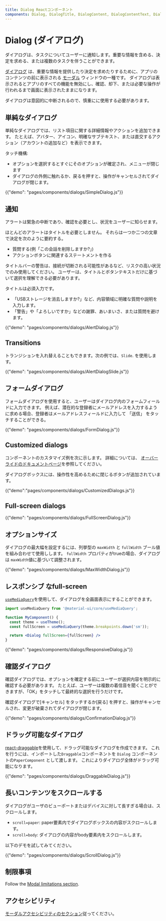 ```yaml
---
title: Dialog Reactコンポーネント
components: Dialog, DialogTitle, DialogContent, DialogContentText, DialogActions, Slide
---
```


# Dialog (ダイアログ)

<p class="description">ダイアログは、タスクについてユーザーに通知します。重要な情報を含める、決定を求める、または複数のタスクを伴うことができます。</p>

[ダイアログ](https://material.io/design/components/dialogs.html) は、重要な情報を提供したり決定を求めたりするために、アプリのコンテンツの前に表示される [モーダル](/components/modal/) ウィンドウの一種です。 ダイアログは表示されるとアプリのすべての機能を無効にし、確認、却下、または必要な操作が行われるまで画面に表示されたままになります。

ダイアログは意図的に中断されるので、慎重にに使用する必要があります。

## 単純なダイアログ

単純なダイアログでは、リスト項目に関する詳細情報やアクションを追加できます。 たとえば、アバター、アイコン、明確なサブテキスト、または直交するアクション（アカウントの追加など）を表示できます。

タッチ機構:

- オプションを選択するとすぐにそのオプションが確定され、メニューが閉じます
- ダイアログの外側に触れるか、戻るを押すと、操作がキャンセルされてダイアログが閉じます。

{{"demo": "pages/components/dialogs/SimpleDialog.js"}}

## 通知

アラートは緊急の中断であり、確認を必要とし、状況をユーザーに知らせます。

ほとんどのアラートはタイトルを必要としません。 それらは一つか二つの文章で決定を次のように要約する。

- 質問する(例「この会話を削除しますか?」)
- アクションボタンに関連するステートメントを作る

タイトルバーの警告は、接続が切断される可能性があるなど、リスクの高い状況でのみ使用してください。 ユーザーは、タイトルとボタンテキストだけに基づいて選択を理解できる必要があります。

タイトルは必須入力です。

- 「USBストレージを消去しますか?」など、内容領域に明確な質問や説明を入力します。
- 「警告」や「よろしいですか」などの謝罪、あいまいさ、または質問を避けます。

{{"demo": "pages/components/dialogs/AlertDialog.js"}}

## Transitions

トランジションを入れ替えることもできます。次の例では、`Slide`. を使用します。

{{"demo": "pages/components/dialogs/AlertDialogSlide.js"}}

## フォームダイアログ

フォームダイアログを使用すると、ユーザーはダイアログ内のフォームフィールドに入力できます。 例えば、潜在的な登録者にメールアドレスを入力するように求める場合、登録者はメールアドレスフィールドに入力して 「送信」 をタッチすることができる。

{{"demo": "pages/components/dialogs/FormDialog.js"}}

## Customized dialogs

コンポーネントのカスタマイズ例を次に示します。 詳細については、 [オーバーライドのドキュメントページ](/customization/components/)を参照してください。

ダイアログボックスには、操作性を高めるために閉じるボタンが追加されています。

{{"demo":"pages/components/dialogs/CustomizedDialogs.js"}}

## Full-screen dialogs

{{"demo": "pages/components/dialogs/FullScreenDialog.js"}}

## オプションサイズ

ダイアログの最大幅を設定するには、列挙型の `maxWidth` と `fullWidth` ブール値を組み合わせて使用しします。 `fullWidth` プロパティがtrueの場合、ダイアログは `maxWidth`値に基づいて調整されます。

{{"demo": "pages/components/dialogs/MaxWidthDialog.js"}}

## レスポンシブ なfull-screen

[`useMediaQuery`](/components/use-media-query/#usemediaquery)を使用して、ダイアログを全画面表示にすることができます。

```jsx
import useMediaQuery from '@material-ui/core/useMediaQuery';

function MyComponent() {
  const theme = useTheme();
  const fullScreen = useMediaQuery(theme.breakpoints.down('sm'));

  return <Dialog fullScreen={fullScreen} />
}
```

{{"demo": "pages/components/dialogs/ResponsiveDialog.js"}}

## 確認ダイアログ

確認ダイアログでは、オプションを確定する前にユーザーが選択内容を明示的に確認する必要があります。 たとえば、ユーザーは複数の着信音を聞くことができますが、「OK」をタッチして最終的な選択を行うだけです。

確認ダイアログで[キャンセル] をタッチするか[戻る] を押すと、操作がキャンセルされ、変更が破棄されてダイアログが閉じます。

{{"demo": "pages/components/dialogs/ConfirmationDialog.js"}}

## ドラッグ可能なダイアログ

[react-draggable](https://github.com/mzabriskie/react-draggable)を使用して、ドラッグ可能なダイアログを作成できます。 これを行うには、インポートした`Draggable`コンポーネントを `Dialog` コンポーネントの`PaperComponent` として渡します。 これによりダイアログ全体がドラッグ可能になります。

{{"demo": "pages/components/dialogs/DraggableDialog.js"}}

## 長いコンテンツをスクロールする

ダイアログがユーザのビューポートまたはデバイスに対して長すぎる場合は、スクロールします。

- `scroll=paper`: paper要素内でダイアログボックスの内容がスクロールします。
- `scroll=body`: ダイアログの内容がbody要素内をスクロールします。

以下のデモを試してみてください。

{{"demo": "pages/components/dialogs/ScrollDialog.js"}}

## 制限事項

Follow the [Modal limitations section](/components/modal/#limitations).

## アクセシビリティ

[モーダルアクセシビリティのセクション](/components/modal/#accessibility)従ってください。